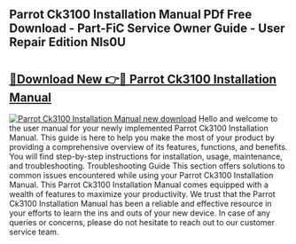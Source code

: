 ## Parrot Ck3100 Installation Manual PDf Free Download - Part-FiC Service Owner Guide - User Repair Edition NIs0U

# <h2><a href="http://bc98864.oget.top/?id=Parrot+Ck3100+Installation+Manual">🔗Download New 👉🔴 Parrot Ck3100 Installation Manual</a></h2>

[![Parrot Ck3100 Installation Manual new download](https://i.imgur.com/5g1atiW.png)](http://bc98864.oget.top/?id=Parrot+Ck3100+Installation+Manual)
Hello and welcome to the user manual for your newly implemented Parrot Ck3100 Installation Manual. This guide is here to help you make the most of your product by providing a comprehensive overview of its features, functions, and benefits. You will find step-by-step instructions for installation, usage, maintenance, and troubleshooting. Troubleshooting Guide This section offers solutions to common issues encountered while using your Parrot Ck3100 Installation Manual. This Parrot Ck3100 Installation Manual comes equipped with a wealth of features to maximize your productivity. We trust that the Parrot Ck3100 Installation Manual has been a reliable and effective resource in your efforts to learn the ins and outs of your new device. In case of any queries or concerns, please do not hesitate to reach out to our customer service team.
